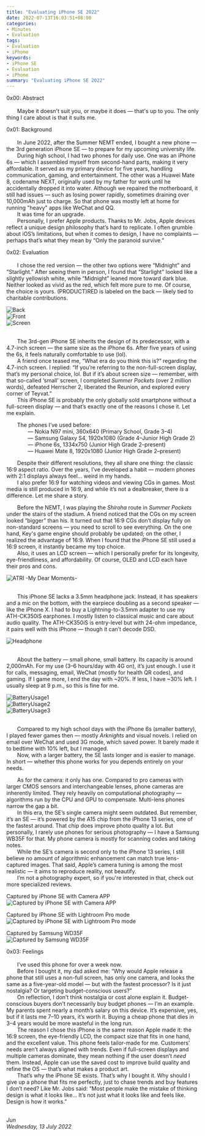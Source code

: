 ```yaml
---
title: "Evaluating iPhone SE 2022"
date: 2022-07-13T16:03:51+08:00
categories:
- Minutes
- Evaluation
tags:
- Evaluation
- iPhone
keywords:
- iPhone SE
- Evaluation
- iPhone
summary: "Evaluating iPhone SE 2022"
---
```


0x00: Abstract<br />
<br />
&emsp;&emsp;Maybe it doesn't suit you, or maybe it does — that's up to you. The only thing I care about is that it suits me.<br />

0x01: Background<br />
<br />
&emsp;&emsp;In June 2022, after the Summer NEMT ended, I bought a new phone — the 3rd generation iPhone SE — to prepare for my upcoming university life.<br />
&emsp;&emsp;During high school, I had two phones for daily use. One was an iPhone 6s — which I assembled myself from second-hand parts, making it very affordable. It served as my primary device for five years, handling communication, gaming, and entertainment. The other was a Huawei Mate 8, codename NEXT, originally used by my father for work until he accidentally dropped it into water. Although we repaired the motherboard, it still had issues — such as losing power rapidly, sometimes draining over 10,000mAh just to charge. So that phone was mostly left at home for running "heavy" apps like WeChat and QQ.<br />
&emsp;&emsp;It was time for an upgrade.<br />
&emsp;&emsp;Personally, I prefer Apple products. Thanks to Mr. Jobs, Apple devices reflect a unique design philosophy that’s hard to replicate. I often grumble about iOS’s limitations, but when it comes to design, I have no complaints — perhaps that’s what they mean by “Only the paranoid survive.”<br />

0x02: Evaluation<br />
<br />
&emsp;&emsp;I chose the red version — the other two options were “Midnight” and “Starlight.” After seeing them in person, I found that “Starlight” looked like a slightly yellowish white, while “Midnight” leaned more toward dark blue. Neither looked as vivid as the red, which felt more pure to me. Of course, the choice is yours. (PRODUCT)RED is labeled on the back — likely tied to charitable contributions.<br />

![Back](B.JPG)<br />
![Front](A.JPG)<br />
![Screen](SCR.JPG)<br />
<br />

&emsp;&emsp;The 3rd-gen iPhone SE inherits the design of its predecessor, with a 4.7-inch screen — the same size as the iPhone 6s. After five years of using the 6s, it feels naturally comfortable to use (lol).<br />
&emsp;&emsp;A friend once teased me, “What era do you think this is?” regarding the 4.7-inch screen. I replied: “If you’re referring to the non-full-screen display, that’s my personal choice, lol. But if it’s about screen size — remember, with that so-called ‘small’ screen, I completed *Summer Pockets* (over 2 million words), defeated Herrscher 2, liberated the Reunion, and explored every corner of Teyvat.”<br />
&emsp;&emsp;This iPhone SE is probably the only globally sold smartphone without a full-screen display — and that’s exactly one of the reasons I chose it. Let me explain.<br />

&emsp;&emsp;The phones I’ve used before:<br />
&emsp;&emsp;&emsp;&emsp;— Nokia N97 mini, 360x640 (Primary School, Grade 3–4)<br />
&emsp;&emsp;&emsp;&emsp;— Samsung Galaxy S4, 1920x1080 (Grade 4–Junior High Grade 2)<br />
&emsp;&emsp;&emsp;&emsp;— iPhone 6s, 1334x750 (Junior High Grade 2–present)<br />
&emsp;&emsp;&emsp;&emsp;— Huawei Mate 8, 1920x1080 (Junior High Grade 2–present)<br />

&emsp;&emsp;Despite their different resolutions, they all share one thing: the classic 16:9 aspect ratio. Over the years, I’ve developed a habit — modern phones with 2:1 displays always feel... weird in my hands.<br />
&emsp;&emsp;I also prefer 16:9 for watching videos and viewing CGs in games. Most media is still produced in 16:9, and while it’s not a dealbreaker, there *is* a difference. Let me share a story.<br />

&emsp;&emsp;Before the NEMT, I was playing the *Shiroha* route in *Summer Pockets* under the stairs of the stadium. A friend noticed that the CGs on my screen looked “bigger” than his. It turned out that 16:9 CGs don’t display fully on non-standard screens — you need to scroll to see everything. On the one hand, Key's game engine should probably be updated; on the other, I realized the advantage of 16:9. When I found that the iPhone SE still used a 16:9 screen, it instantly became my top choice.<br />
&emsp;&emsp;Also, it uses an LCD screen — which I personally prefer for its longevity, eye-friendliness, and affordability. Of course, OLED and LCD each have their pros and cons.<br />

![ATRI -My Dear Moments-](ATRIMDM.JPG)<br />
<br />

&emsp;&emsp;This iPhone SE lacks a 3.5mm headphone jack. Instead, it has speakers and a mic on the bottom, with the earpiece doubling as a second speaker — like the iPhone X. I had to buy a Lightning-to-3.5mm adapter to use my ATH-CK350iS earphones. I mostly listen to classical music and care about audio quality. The ATH-CK350iS is entry-level but with 24-ohm impedance, it pairs well with this iPhone — though it can’t decode DSD.<br />

![Headphone](HEADPHONE.JPG)<br />
<br />

&emsp;&emsp;About the battery — small phone, small battery. Its capacity is around 2,000mAh. For my use (3–6 hours/day with 4G on), it’s just enough. I use it for calls, messaging, email, WeChat (mostly for health QR codes), and gaming. If I game more, I end the day with ~20%. If less, I have ~30% left. I usually sleep at 9 p.m., so this is fine for me.<br />

![BatteryUsage1](BTR1.PNG)<br />
![BatteryUsage2](BTR2.PNG)<br />
![BatteryUsage3](BTR3.PNG)<br />
<br />

&emsp;&emsp;Compared to my high school days with the iPhone 6s (smaller battery), I played fewer games then — mostly *Arknights* and visual novels. I relied on email over WeChat and used 3G mode, which saved power. It barely made it to bedtime with 10% left, but I managed.<br />
&emsp;&emsp;Now, with a larger battery, the SE lasts longer and is easier to manage. In short — whether this phone works for you depends entirely on your needs.<br />

&emsp;&emsp;As for the camera: it only has one. Compared to pro cameras with larger CMOS sensors and interchangeable lenses, phone cameras are inherently limited. They rely heavily on computational photography — algorithms run by the CPU and GPU to compensate. Multi-lens phones narrow the gap a bit.<br />
&emsp;&emsp;In this era, the SE’s single camera might seem outdated. But remember, it’s an SE — it’s powered by the A15 chip from the iPhone 13 series, one of the fastest around. That chip does improve photo quality a lot. But personally, I rarely use phones for serious photography — I have a Samsung WB35F for that. My phone camera is mostly for scanning codes and taking notes.<br />
&emsp;&emsp;While the SE’s camera is second only to the iPhone 13 series, I still believe no amount of algorithmic enhancement can match true lens-captured images. That said, Apple’s camera tuning is among the most realistic — it aims to reproduce reality, not beautify.<br />
&emsp;&emsp;I’m not a photography expert, so if you're interested in that, check out more specialized reviews.<br />

Captured by iPhone SE with Camera APP<br />
![Captured by iPhone SE with Camera APP](SE.jpg)<br />

Captured by iPhone SE with Lightroom Pro mode<br />
![Captured by iPhone SE with Lightroom Pro mode](LIGHTR.JPG)<br />

Captured by Samsung WD35F<br />
![Captured by Samsung WD35F](WD35F.JPG)<br />

0x03: Feelings<br />
<br />
&emsp;&emsp;I’ve used this phone for over a week now.<br />
&emsp;&emsp;Before I bought it, my dad asked me: “Why would Apple release a phone that still uses a non-full screen, has only one camera, and looks the same as a five-year-old model — but with the fastest processor? Is it just nostalgia? Or targeting budget-conscious users?”<br />
&emsp;&emsp;On reflection, I don’t think nostalgia or cost alone explain it. Budget-conscious buyers don’t necessarily buy budget phones — I’m an example. My parents spent nearly a month’s salary on this device. It’s expensive, yes, but if it lasts me 7–10 years, it’s worth it. Buying a cheap phone that dies in 3–4 years would be more wasteful in the long run.<br />
&emsp;&emsp;The reason I chose this iPhone is the same reason Apple made it: the 16:9 screen, the eye-friendly LCD, the compact size that fits in one hand, and the excellent value. This phone feels tailor-made for me. Customers’ needs aren’t always aligned with trends. Even if full-screen displays and multiple cameras dominate, they mean nothing if the user doesn’t *need* them. Instead, Apple can use the saved cost to improve build quality and refine the OS — that’s what makes a product art.<br />
&emsp;&emsp;That’s why the iPhone SE exists. That’s why I bought it. Why should I give up a phone that fits me perfectly, just to chase trends and buy features I don’t need? Like Mr. Jobs said:
“Most people make the mistake of thinking design is what it looks like… It’s not just what it looks like and feels like. Design is how it works.”<br />

<br />
<i>Jun</i><br />
<i>Wednesday, 13 July 2022</i>
